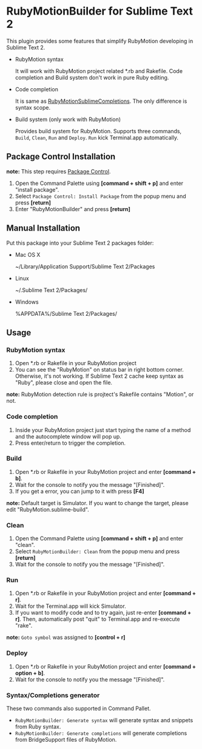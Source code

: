 RubyMotionBuilder for Sublime Text 2
==========================================

This plugin provides some features that simplify RubyMotion developing in Sublime Text 2.

* RubyMotion syntax

	It will work with RubyMotion project related \*.rb and Rakefile.
	Code completion and Build system don't work in pure Ruby editing.

* Code completion

	It is same as [RubyMotionSublimeCompletions](https://github.com/diemer/RubyMotionSublimeCompletions).
	The only difference is syntax scope.

* Build system (only work with RubyMotion)

	Provides build system for RubyMotion. Supports three commands, `Build`, `Clean`, `Run` and `Deploy`.
	`Run` kick Terminal.app automatically.

Package Control Installation
----------------------------

**note:** This step requires [Package Control](http://wbond.net/sublime_packages/package_control/installation).

1. Open the Command Palette using **[command + shift + p]** and enter "install package".
2. Select `Package Control: Install Package` from the popup menu and press **[return]**
3. Enter "RubyMotionBuilder" and press **[return]**

Manual Installation
------------

Put this package into your Sublime Text 2 packages folder:

* Mac OS X
	
	 ~/Library/Application Support/Sublime Text 2/Packages

* Linux
	
	~/.Sublime Text 2/Packages/

* Windows

	%APPDATA%/Sublime Text 2/Packages/

Usage
-----

### RubyMotion syntax

1. Open \*.rb or Rakefile in your RubyMotion project
2. You can see the "RubyMotion" on status bar in right bottom corner. Otherwise, it's not working. If Sublime Text 2 cache keep syntax as "Ruby", please close and open the file.

**note:** RubyMotion detection rule is projtect's Rakefile contains "Motion", or not.

### Code completion

1. Inside your RubyMotion project just start typing the name of a method and the autocomplete window will pop up.
2. Press enter/return to trigger the completion.

### Build

1. Open \*.rb or Rakefile in your RubyMotion project and enter **[command + b]**.
2. Wait for the console to notify you the message "[Finished]".
3. If you get a error, you can jump to it with press **[F4]**

**note:** Default target is Simulator. If you want to change the target, please edit "RubyMotion.sublime-build".

### Clean

1. Open the Command Palette using **[command + shift + p]** and enter "clean".
2. Select `RubyMotionBuilder: Clean` from the popup menu and press **[return]**
3. Wait for the console to notify you the message "[Finished]".

### Run

1. Open *\.rb or Rakefile in your RubyMotion project and enter **[command + r]**.
2. Wait for the Terminal.app will kick Simulator.
3. If you want to modify code and to try again, just re-enter **[command + r]**.
Then, automatically post "quit" to Terminal.app and re-execute "rake".

**note:** `Goto symbol` was assigned to **[control + r]**

### Deploy

1. Open \*.rb or Rakefile in your RubyMotion project and enter **[command + option + b]**.
2. Wait for the console to notify you the message "[Finished]".

### Syntax/Completions generator

These two commands also supported in Command Pallet.

* `RubyMotionBuilder: Generate syntax` will generate syntax and snippets from Ruby syntax.
* `RubyMotionBuilder: Generate completions` will generate completions from BridgeSupport files of RubyMotion.